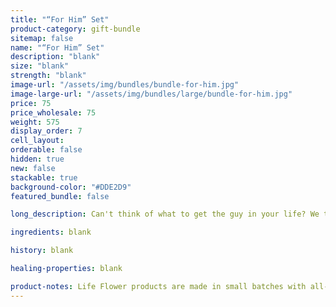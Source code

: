 ```yaml
---
title: "“For Him” Set"
product-category: gift-bundle
sitemap: false
name: "“For Him” Set"
description: "blank"
size: "blank"
strength: "blank"
image-url: "/assets/img/bundles/bundle-for-him.jpg"
image-large-url: "/assets/img/bundles/large/bundle-for-him.jpg"
price: 75
price_wholesale: 75
weight: 575
display_order: 7
cell_layout:
orderable: false
hidden: true
new: false
stackable: true
background-color: "#DDE2D9"
featured_bundle: false

long_description: Can't think of what to get the guy in your life? We took the guess work out and formulated this package specifically based on what our male customers enjoy the most. Includes a Sativa bath bomb, Sat Nam Bath Crystals and the Extra Strength Med Stick.

ingredients: blank

history: blank

healing-properties: blank

product-notes: Life Flower products are made in small batches with all-natural and boutique ingredients. Orders are processed and ship within 14 business days. Please allow additional time for&nbsp;delivery.
---
```

